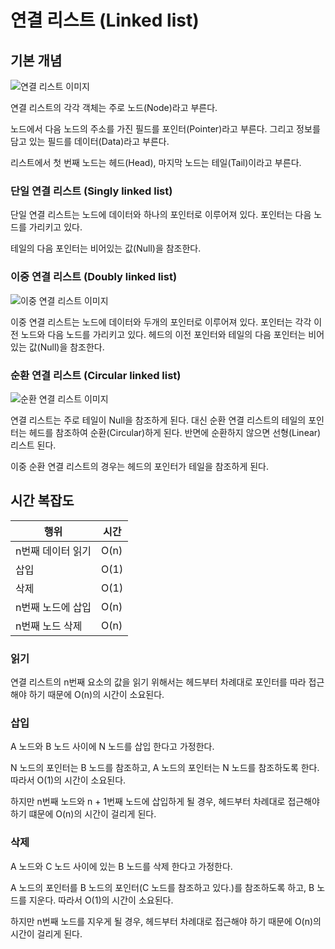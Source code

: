 # 연결 리스트 (Linked list)

## 기본 개념

![연결 리스트 이미지](https://upload.wikimedia.org/wikipedia/commons/thumb/6/6d/Singly-linked-list.svg/816px-Singly-linked-list.svg.png)

연결 리스트의 각각 객체는 주로 노드(Node)라고 부른다.

노드에서 다음 노드의 주소를 가진 필드를 포인터(Pointer)라고 부른다. 그리고 정보를 담고 있는 필드를 데이터(Data)라고 부른다.

리스트에서 첫 번째 노드는 헤드(Head), 마지막 노드는 테일(Tail)이라고 부른다.

### **단일 연결 리스트 (Singly linked list)**

단일 연결 리스트는 노드에 데이터와 하나의 포인터로 이루어져 있다. 포인터는 다음 노드를 가리키고 있다.

테일의 다음 포인터는 비어있는 값(Null)을 참조한다.

### **이중 연결 리스트 (Doubly linked list)**

![이중 연결 리스트 이미지](https://upload.wikimedia.org/wikipedia/commons/thumb/5/5e/Doubly-linked-list.svg/610px-Doubly-linked-list.svg.png)

이중 연결 리스트는 노드에 데이터와 두개의 포인터로 이루어져 있다. 포인터는 각각 이전 노드와 다음 노드를 가리키고 있다.
헤드의 이전 포인터와 테일의 다음 포인터는 비어있는 값(Null)을 참조한다.

### **순환 연결 리스트 (Circular linked list)**

![순환 연결 리스트 이미지](https://upload.wikimedia.org/wikipedia/commons/thumb/d/df/Circularly-linked-list.svg/350px-Circularly-linked-list.svg.png)

연결 리스트는 주로 테일이 Null을 참조하게 된다. 대신 순환 연결 리스트의 테일의 포인터는 헤드를 참조하여 순환(Circular)하게 된다. 반면에 순환하지 않으면 선형(Linear) 리스트 된다.

이중 순환 연결 리스트의 경우는 헤드의 포인터가 테일을 참조하게 된다.

## 시간 복잡도

| 행위              | 시간 |
| ----------------- | ---- |
| n번째 데이터 읽기 | O(n) |
| 삽입              | O(1) |
| 삭제              | O(1) |
| n번째 노드에 삽입 | O(n) |
| n번째 노드 삭제   | O(n) |

### 읽기

연결 리스트의 n번째 요소의 값을 읽기 위해서는 헤드부터 차례대로 포인터를 따라 접근해야 하기 때문에 O(n)의 시간이 소요된다.

### 삽입

A 노드와 B 노드 사이에 N 노드를 삽입 한다고 가정한다.

N 노드의 포인터는 B 노드를 참조하고, A 노드의 포인터는 N 노드를 참조하도록 한다.
따라서 O(1)의 시간이 소요된다.

하지만 n번째 노드와 n + 1번째 노드에 삽입하게 될 경우, 헤드부터 차례대로 접근해야 하기 떄문에 O(n)의 시간이 걸리게 된다.

### 삭제

A 노드와 C 노드 사이에 있는 B 노드를 삭제 한다고 가정한다.

A 노드의 포인터를 B 노드의 포인터(C 노드를 참조하고 있다.)를 참조하도록 하고, B 노드를 지운다.
따라서 O(1)의 시간이 소요된다.

하지만 n번째 노드를 지우게 될 경우, 헤드부터 차례대로 접근해야 하기 때문에 O(n)의 시간이 걸리게 된다.
